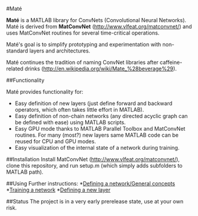 #Maté

**Maté** is a MATLAB library for ConvNets (Convolutional Neural Networks).
Maté is derived from **MatConvNet** (http://www.vlfeat.org/matconvnet/) and uses MatConvNet routines for several time-critical operations. 

Maté's goal is to simplify prototyping and experimentation with non-standard layers and architectures.

Maté continues the tradition of naming ConvNet libraries after caffeine-related drinks (http://en.wikipedia.org/wiki/Mate_%28beverage%29).

##Functionality

Maté provides functionality for:
* Easy definition of new layers (just define forward and backward operators, which often takes little effort in MATLAB).
* Easy definition of non-chain networks (any directed acyclic graph can be defined with ease) using MATLAB scripts.
* Easy GPU mode thanks to MATLAB Parallel Toolbox and MatConvNet routines. For many (most?) new layers same MATLAB code can be reused for CPU and GPU modes.
* Easy visualization of the internal state of a network during training.

##Installation 
Install MatConvNet (http://www.vlfeat.org/matconvnet/), clone this repository, and run setup.m (which simply adds subfolders to MATLAB path).

##Using
Further instructions:
*[Defining a network/General concepts](docs/network.md)
*[Training a network](docs/training.md)
*[Defining a new layer](docs/layer.md)

##Status
The project is in a very early prerelease state, use at your own risk.


